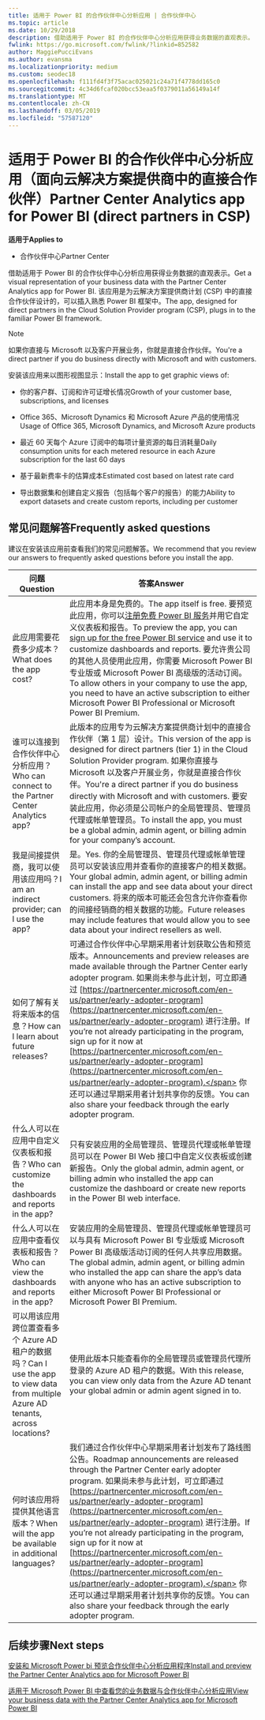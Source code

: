 ```yaml
---
title: 适用于 Power BI 的合作伙伴中心分析应用 | 合作伙伴中心
ms.topic: article
ms.date: 10/29/2018
description: 借助适用于 Power BI 的合作伙伴中心分析应用获得业务数据的直观表示。
fwlink: https://go.microsoft.com/fwlink/?linkid=852582
author: MaggiePucciEvans
ms.author: evansma
ms.localizationpriority: medium
ms.custom: seodec18
ms.openlocfilehash: f111fd4f3f75acac025021c24a71f4778dd165c0
ms.sourcegitcommit: 4c34d6fcaf020bcc53eaa5f0379011a56149a14f
ms.translationtype: MT
ms.contentlocale: zh-CN
ms.lasthandoff: 03/05/2019
ms.locfileid: "57587120"
---
```

# <a name="partner-center-analytics-app-for-power-bi-direct-partners-in-csp"></a><span data-ttu-id="3bb49-103">适用于 Power BI 的合作伙伴中心分析应用（面向云解决方案提供商中的直接合作伙伴）</span><span class="sxs-lookup"><span data-stu-id="3bb49-103">Partner Center Analytics app for Power BI (direct partners in CSP)</span></span>

<span data-ttu-id="3bb49-104">**适用于**</span><span class="sxs-lookup"><span data-stu-id="3bb49-104">**Applies to**</span></span>

- <span data-ttu-id="3bb49-105">合作伙伴中心</span><span class="sxs-lookup"><span data-stu-id="3bb49-105">Partner Center</span></span>

<span data-ttu-id="3bb49-106">借助适用于 Power BI 的合作伙伴中心分析应用获得业务数据的直观表示。</span><span class="sxs-lookup"><span data-stu-id="3bb49-106">Get a visual representation of your business data with the Partner Center Analytics app for Power BI.</span></span> <span data-ttu-id="3bb49-107">该应用是为云解决方案提供商计划 (CSP) 中的直接合作伙伴设计的，可以插入熟悉 Power BI 框架中。</span><span class="sxs-lookup"><span data-stu-id="3bb49-107">The app, designed for direct partners in the Cloud Solution Provider program (CSP), plugs in to the familiar Power BI framework.</span></span> 

> [!NOTE]  
> <span data-ttu-id="3bb49-108">如果你直接与 Microsoft 以及客户开展业务，你就是直接合作伙伴。</span><span class="sxs-lookup"><span data-stu-id="3bb49-108">You're a direct partner if you do business directly with Microsoft and with customers.</span></span> 

<span data-ttu-id="3bb49-109">安装该应用来以图形视图显示：</span><span class="sxs-lookup"><span data-stu-id="3bb49-109">Install the app to get graphic views of:</span></span> 

-   <span data-ttu-id="3bb49-110">你的客户群、订阅和许可证增长情况</span><span class="sxs-lookup"><span data-stu-id="3bb49-110">Growth of your customer base, subscriptions, and licenses</span></span>

-   <span data-ttu-id="3bb49-111">Office 365、Microsoft Dynamics 和 Microsoft Azure 产品的使用情况</span><span class="sxs-lookup"><span data-stu-id="3bb49-111">Usage of Office 365, Microsoft Dynamics, and Microsoft Azure products</span></span>

-   <span data-ttu-id="3bb49-112">最近 60 天每个 Azure 订阅中的每项计量资源的每日消耗量</span><span class="sxs-lookup"><span data-stu-id="3bb49-112">Daily consumption units for each metered resource in each Azure subscription for the last 60 days</span></span>

-   <span data-ttu-id="3bb49-113">基于最新费率卡的估算成本</span><span class="sxs-lookup"><span data-stu-id="3bb49-113">Estimated cost based on latest rate card</span></span>

-   <span data-ttu-id="3bb49-114">导出数据集和创建自定义报告（包括每个客户的报告）的能力</span><span class="sxs-lookup"><span data-stu-id="3bb49-114">Ability to export datasets and create custom reports, including per customer</span></span>

## <a name="frequently-asked-questions"></a><span data-ttu-id="3bb49-115">常见问题解答</span><span class="sxs-lookup"><span data-stu-id="3bb49-115">Frequently asked questions</span></span>

<span data-ttu-id="3bb49-116">建议在安装该应用前查看我们的常见问题解答。</span><span class="sxs-lookup"><span data-stu-id="3bb49-116">We recommend that you review our answers to frequently asked questions before you install the app.</span></span> 

| <span data-ttu-id="3bb49-117">**问题**</span><span class="sxs-lookup"><span data-stu-id="3bb49-117">**Question**</span></span> | <span data-ttu-id="3bb49-118">**答案**</span><span class="sxs-lookup"><span data-stu-id="3bb49-118">**Answer**</span></span> |
| --- | ---------- |
| <span data-ttu-id="3bb49-119">此应用需要花费多少成本？</span><span class="sxs-lookup"><span data-stu-id="3bb49-119">What does the app cost?</span></span> | <span data-ttu-id="3bb49-120">此应用本身是免费的。</span><span class="sxs-lookup"><span data-stu-id="3bb49-120">The app itself is free.</span></span> <span data-ttu-id="3bb49-121">要预览此应用，你可以[注册免费 Power BI 服务](https://go.microsoft.com/fwlink/p/?linkid=845347)并用它自定义仪表板和报告。</span><span class="sxs-lookup"><span data-stu-id="3bb49-121">To preview the app, you can [sign up for the free Power BI service](https://go.microsoft.com/fwlink/p/?linkid=845347) and use it to customize dashboards and reports.</span></span> <span data-ttu-id="3bb49-122">要允许贵公司的其他人员使用此应用，你需要 Microsoft Power BI 专业版或 Microsoft Power BI 高级版的活动订阅。</span><span class="sxs-lookup"><span data-stu-id="3bb49-122">To allow others in your company to use the app, you need to have an active subscription to either Microsoft Power BI Professional or Microsoft Power BI Premium.</span></span> |
| <span data-ttu-id="3bb49-123">谁可以连接到合作伙伴中心分析应用？</span><span class="sxs-lookup"><span data-stu-id="3bb49-123">Who can connect to the Partner Center Analytics app?</span></span> | <span data-ttu-id="3bb49-124">此版本的应用专为云解决方案提供商计划中的直接合作伙伴（第 1 层）设计。</span><span class="sxs-lookup"><span data-stu-id="3bb49-124">This version of the app is designed for direct partners (tier 1) in the Cloud Solution Provider program.</span></span> <span data-ttu-id="3bb49-125">如果你直接与 Microsoft 以及客户开展业务，你就是直接合作伙伴。</span><span class="sxs-lookup"><span data-stu-id="3bb49-125">You're a direct partner if you do business directly with Microsoft and with customers.</span></span> <span data-ttu-id="3bb49-126">要安装此应用，你必须是公司帐户的全局管理员、管理员代理或帐单管理员。</span><span class="sxs-lookup"><span data-stu-id="3bb49-126">To install the app, you must be a global admin, admin agent, or billing admin for your company’s account.</span></span> |
| <span data-ttu-id="3bb49-127">我是间接提供商，我可以使用该应用吗？</span><span class="sxs-lookup"><span data-stu-id="3bb49-127">I am an indirect provider; can I use the app?</span></span> | <span data-ttu-id="3bb49-128">是。</span><span class="sxs-lookup"><span data-stu-id="3bb49-128">Yes.</span></span> <span data-ttu-id="3bb49-129">你的全局管理员、管理员代理或帐单管理员可以安装该应用并查看你的直接客户的相关数据。</span><span class="sxs-lookup"><span data-stu-id="3bb49-129">Your global admin, admin agent, or billing admin can install the app and see data about your direct customers.</span></span> <span data-ttu-id="3bb49-130">将来的版本可能还会包含允许你查看你的间接经销商的相关数据的功能。</span><span class="sxs-lookup"><span data-stu-id="3bb49-130">Future releases may include features that would allow you to see data about your indirect resellers as well.</span></span> |
| <span data-ttu-id="3bb49-131">如何了解有关将来版本的信息？</span><span class="sxs-lookup"><span data-stu-id="3bb49-131">How can I learn about future releases?</span></span> | <span data-ttu-id="3bb49-132">可通过合作伙伴中心早期采用者计划获取公告和预览版本。</span><span class="sxs-lookup"><span data-stu-id="3bb49-132">Announcements and preview releases are made available through the Partner Center early adopter program.</span></span> <span data-ttu-id="3bb49-133">如果尚未参与此计划，可立即通过 [https://partnercenter.microsoft.com/en-us/partner/early-adopter-program](https://partnercenter.microsoft.com/en-us/partner/early-adopter-program) 进行注册。</span><span class="sxs-lookup"><span data-stu-id="3bb49-133">If you’re not already participating in the program, sign up for it now at [https://partnercenter.microsoft.com/en-us/partner/early-adopter-program](https://partnercenter.microsoft.com/en-us/partner/early-adopter-program).</span></span> <span data-ttu-id="3bb49-134">你还可以通过早期采用者计划共享你的反馈。</span><span class="sxs-lookup"><span data-stu-id="3bb49-134">You can also share your feedback through the early adopter program.</span></span> |
| <span data-ttu-id="3bb49-135">什么人可以在应用中自定义仪表板和报告？</span><span class="sxs-lookup"><span data-stu-id="3bb49-135">Who can customize the dashboards and reports in the app?</span></span> | <span data-ttu-id="3bb49-136">只有安装应用的全局管理员、管理员代理或帐单管理员可以在 Power BI Web 接口中自定义仪表板或创建新报告。</span><span class="sxs-lookup"><span data-stu-id="3bb49-136">Only the global admin, admin agent, or billing admin who installed the app can customize the dashboard or create new reports in the Power BI web interface.</span></span> |
| <span data-ttu-id="3bb49-137">什么人可以在应用中查看仪表板和报告？</span><span class="sxs-lookup"><span data-stu-id="3bb49-137">Who can view the dashboards and reports in the app?</span></span> | <span data-ttu-id="3bb49-138">安装应用的全局管理员、管理员代理或帐单管理员可以与具有 Microsoft Power BI 专业版或 Microsoft Power BI 高级版活动订阅的任何人共享应用数据。</span><span class="sxs-lookup"><span data-stu-id="3bb49-138">The global admin, admin agent, or billing admin who installed the app can share the app’s data with anyone who has an active subscription to either Microsoft Power BI Professional or Microsoft Power BI Premium.</span></span> |
| <span data-ttu-id="3bb49-139">可以用该应用跨位置查看多个 Azure AD 租户的数据吗？</span><span class="sxs-lookup"><span data-stu-id="3bb49-139">Can I use the app to view data from multiple Azure AD tenants, across locations?</span></span> | <span data-ttu-id="3bb49-140">使用此版本只能查看你的全局管理员或管理员代理所登录的 Azure AD 租户的数据。</span><span class="sxs-lookup"><span data-stu-id="3bb49-140">With this release, you can view only data from the Azure AD tenant your global admin or admin agent signed in to.</span></span> | 
| <span data-ttu-id="3bb49-141">何时该应用将提供其他语言版本？</span><span class="sxs-lookup"><span data-stu-id="3bb49-141">When will the app be available in additional languages?</span></span> | <span data-ttu-id="3bb49-142">我们通过合作伙伴中心早期采用者计划发布了路线图公告。</span><span class="sxs-lookup"><span data-stu-id="3bb49-142">Roadmap announcements are released through the Partner Center early adopter program.</span></span> <span data-ttu-id="3bb49-143">如果尚未参与此计划，可立即通过 [https://partnercenter.microsoft.com/en-us/partner/early-adopter-program](https://partnercenter.microsoft.com/en-us/partner/early-adopter-program) 进行注册。</span><span class="sxs-lookup"><span data-stu-id="3bb49-143">If you’re not already participating in the program, sign up for it now at [https://partnercenter.microsoft.com/en-us/partner/early-adopter-program](https://partnercenter.microsoft.com/en-us/partner/early-adopter-program).</span></span> <span data-ttu-id="3bb49-144">你还可以通过早期采用者计划共享你的反馈。</span><span class="sxs-lookup"><span data-stu-id="3bb49-144">You can also share your feedback through the early adopter program.</span></span> | 



## <a name="next-steps"></a><span data-ttu-id="3bb49-145">后续步骤</span><span class="sxs-lookup"><span data-stu-id="3bb49-145">Next steps</span></span>

[<span data-ttu-id="3bb49-146">安装和 Microsoft Power bi 预览合作伙伴中心分析应用程序</span><span class="sxs-lookup"><span data-stu-id="3bb49-146">Install and preview the Partner Center Analytics app for Microsoft Power BI</span></span>](power-bi-app-for-direct-partners-install.md)

[<span data-ttu-id="3bb49-147">适用于 Microsoft Power BI 中查看您的业务数据与合作伙伴中心分析应用</span><span class="sxs-lookup"><span data-stu-id="3bb49-147">View your business data with the Partner Center Analytics app for Microsoft Power BI</span></span>](power-bi-app-for-direct-partners-use.md)

